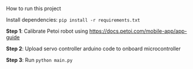 How to run this project

Install dependencies: `pip install -r requirements.txt`

**Step 1**: Calibrate Petoi robot using https://docs.petoi.com/mobile-app/app-guide

**Step 2**: Upload servo controller arduino code to onboard microcontroller

**Step 3**: Run `python main.py`
